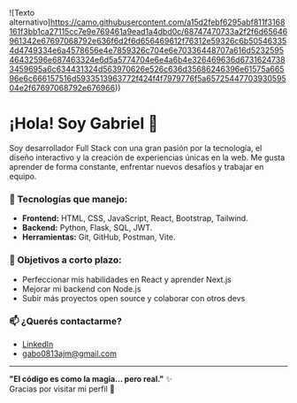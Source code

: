 ![Texto alternativo]https://camo.githubusercontent.com/a15d2febf6295abf811f3168161f3bb1ca27115cc7e9e769461a9ead1a4dbd0c/68747470733a2f2f6d65646961342e67697068792e636f6d2f6d656469612f76312e59326c6b505463354d4749334e6a4578656e4e7859326c704e6e70336448707a616d523259546432596e687463324e6d5a5774704e6e4a6b4e326469636d67316247383459695a6c634431324d563970626e526c636d35686246396e61575a66596e6c666157516d5933513963772f424f4f7979776f5a6572544770393059504e2f67697068792e676966))
# ¡Hola! Soy Gabriel 👋

Soy desarrollador Full Stack con una gran pasión por la tecnología, el diseño interactivo y la creación de experiencias únicas en la web. Me gusta aprender de forma constante, enfrentar nuevos desafíos y trabajar en equipo.

### 💼 Tecnologías que manejo:
- **Frontend:** HTML, CSS, JavaScript, React, Bootstrap, Tailwind.
- **Backend:** Python, Flask, SQL, JWT.
- **Herramientas:** Git, GitHub, Postman, Vite.

### 🎯 Objetivos a corto plazo:
- Perfeccionar mis habilidades en React y aprender Next.js
- Mejorar mi backend con Node.js
- Subir más proyectos open source y colaborar con otros devs

### 📫 ¿Querés contactarme?
- [LinkedIn](https://www.linkedin.com/in/gabriel-angel-jim%C3%A9nez-montoya-b9b6a1320/)
- gabo0813ajm@gmail.com

---

**"El código es como la magia... pero real."** ✨  
Gracias por visitar mi perfil 👾
